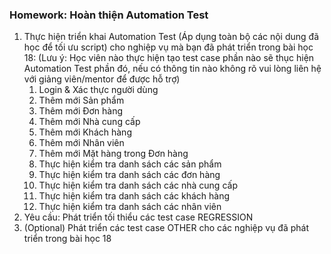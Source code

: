 ### Homework: Hoàn thiện Automation Test

1. Thực hiện triển khai Automation Test (Áp dụng toàn bộ các nội dung đã học để tối ưu script) cho nghiệp vụ mà bạn đã phát triển trong bài học 18:
   (Lưu ý: Học viên nào thực hiện tạo test case phần nào sẽ thục hiện Automation Test phần đó, nếu có thông tin nào không rõ vui lòng liên hệ với giảng viên/mentor để được hỗ trợ)
   1. Login & Xác thực người dùng
   2. Thêm mới Sản phẩm
   3. Thêm mới Đơn hàng
   4. Thêm mới Nhà cung cấp
   5. Thêm mới Khách hàng
   6. Thêm mới Nhân viên
   7. Thêm mới Mặt hàng trong Đơn hàng
   8. Thực hiện kiểm tra danh sách các sản phẩm
   9. Thực hiện kiểm tra danh sách các đơn hàng
   10. Thực hiện kiểm tra danh sách các nhà cung cấp
   11. Thực hiện kiểm tra danh sách các khách hàng
   12. Thực hiện kiểm tra danh sách các nhân viên
2. Yêu cầu: Phát triển tối thiểu các test case REGRESSION
3. (Optional) Phát triển các test case OTHER cho các nghiệp vụ đã phát triển trong bài học 18